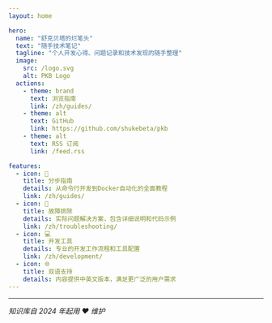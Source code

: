 ```yaml
---
layout: home

hero:
  name: "舒克贝塔的烂笔头"
  text: "随手技术笔记"
  tagline: "个人开发心得、问题记录和技术发现的随手整理"
  image:
    src: /logo.svg
    alt: PKB Logo
  actions:
    - theme: brand
      text: 浏览指南
      link: /zh/guides/
    - theme: alt
      text: GitHub
      link: https://github.com/shukebeta/pkb
    - theme: alt
      text: RSS 订阅
      link: /feed.rss

features:
  - icon: 📖
    title: 分步指南
    details: 从命令行开发到Docker自动化的全面教程
    link: /zh/guides/
  - icon: 🔧
    title: 故障排除
    details: 实际问题解决方案，包含详细说明和代码示例
    link: /zh/troubleshooting/
  - icon: 💻
    title: 开发工具
    details: 专业的开发工作流程和工具配置
    link: /zh/development/
  - icon: 🌐
    title: 双语支持
    details: 内容提供中英文版本，满足更广泛的用户需求
---
```


<script setup>
import DynamicHomePage from '../.vitepress/components/DynamicHomePage.vue'
</script>

<DynamicHomePage />

---

*知识库自 2024 年起用 ❤️ 维护*